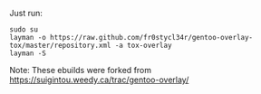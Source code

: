 Just run:
    
    sudo su
    layman -o https://raw.github.com/fr0stycl34r/gentoo-overlay-tox/master/repository.xml -a tox-overlay
    layman -S

Note: These ebuilds were forked from https://suigintou.weedy.ca/trac/gentoo-overlay/
